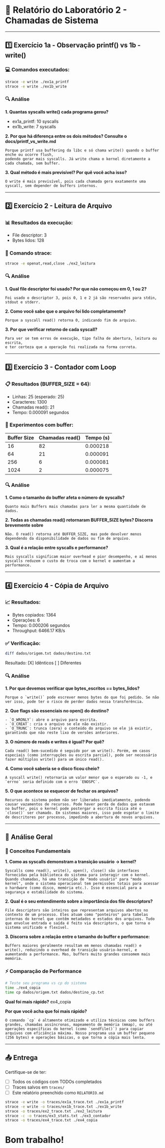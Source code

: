 # 📝 Relatório do Laboratório 2 - Chamadas de Sistema

---

## 1️⃣ Exercício 1a - Observação printf() vs 1b - write()

### 💻 Comandos executados:
```bash
strace -e write ./ex1a_printf
strace -e write ./ex1b_write
```

### 🔍 Análise

**1. Quantas syscalls write() cada programa gerou?**
- ex1a_printf: 10 syscalls
- ex1b_write: 7 syscalls

**2. Por que há diferença entre os dois métodos? Consulte o docs/printf_vs_write.md**

```
Porque printf usa buffering da libc e só chama write() quando o buffer enche ou ocorre flush, 
podendo gerar mais syscalls. Já write chama o kernel diretamente a cada chamada, sem buffer.

```

**3. Qual método é mais previsível? Por quê você acha isso?**

```
O write é mais previsível, pois cada chamada gera exatamente uma syscall, sem depender de buffers internos.

```

---

## 2️⃣ Exercício 2 - Leitura de Arquivo

### 📊 Resultados da execução:
- File descriptor: 3
- Bytes lidos: 128

### 🔧 Comando strace:
```bash
strace -e openat,read,close ./ex2_leitura
```

### 🔍 Análise

**1. Qual file descriptor foi usado? Por que não começou em 0, 1 ou 2?**

```
Foi usado o descriptor 3, pois 0, 1 e 2 já são reservados para stdin, stdout e stderr.
```

**2. Como você sabe que o arquivo foi lido completamente?**

```
Porque a syscall read() retorna 0, indicando fim de arquivo.

```

**3. Por que verificar retorno de cada syscall?**

```
Para ver se tem erros de execução, tipo falha de abertura, leitura ou escrita, 
e ter certeza que a operação foi realizada na forma correta.

```

---

## 3️⃣ Exercício 3 - Contador com Loop

### 📋 Resultados (BUFFER_SIZE = 64):
- Linhas: 25 (esperado: 25)
- Caracteres: 1300
- Chamadas read(): 21
- Tempo: 0.000091 segundos

### 🧪 Experimentos com buffer:

| Buffer Size | Chamadas read() | Tempo (s) |
|-------------|-----------------|-----------|
| 16          |    82       |    0.000218      |
| 64          |    21             |     0.000091      |
| 256         |      6           | 0.000081          |
| 1024        |     2            | 0.000075          |

### 🔍 Análise

**1. Como o tamanho do buffer afeta o número de syscalls?**

```
Quanto mais Buffers mais chamadas para ler a mesma quantidade de dados.
```

**2. Todas as chamadas read() retornaram BUFFER_SIZE bytes? Discorra brevemente sobre**

```
Não. O read() retorna até BUFFER_SIZE, mas pode devolver menos dependendo da disponibilidade de dados ou fim de arquivo.
```

**3. Qual é a relação entre syscalls e performance?**

```
Mais syscalls significam maior overhead e pior desempenho, e aí menos syscalls reduzem o custo de troca com o kernel e aumentam a performance.
```

---

## 4️⃣ Exercício 4 - Cópia de Arquivo

### 📈 Resultados:
- Bytes copiados: 1364
- Operações: 6
- Tempo: 0.000206 segundos
- Throughput: 6466.17 KB/s

### ✅ Verificação:
```bash
diff dados/origem.txt dados/destino.txt
```
Resultado: [X] Idênticos [ ] Diferentes

### 🔍 Análise

**1. Por que devemos verificar que bytes_escritos == bytes_lidos?**

```
Porque o `write()` pode escrever menos bytes do que foi pedido. Se não ver isso, pode ter o risco de perder dados nessa transferência.

```

**2. Que flags são essenciais no open() do destino?**

```
- `O_WRONLY`: abre o arquivo para escrita.
- `O_CREAT`: cria o arquivo se ele não existir.
- `O_TRUNC`: trunca (zera) o conteúdo do arquivo se ele já existir, garantindo que não reste lixo de versões anteriores.

```

**3. O número de reads e writes é igual? Por quê?**

```
Cada read() bem-sucedido é seguido por um write(). Porém, em casos especiais (como interrupções ou escrita parcial), pode ser necessário fazer múltiplos write() para um único read().

```

**4. Como você saberia se o disco ficou cheio?**

```
A syscall write() retornaria um valor menor que o esperado ou -1, e `errno` seria definido com o erro `ENOSPC`.

```

**5. O que acontece se esquecer de fechar os arquivos?**

```
Recursos do sistema podem não ser liberados imediatamente, podendo causar vazamentos de recursos. Pode haver perda de dados que estavam no buffer, pois o kernel pode postergar a escrita física até o `close()` ser chamado. Em sistemas maiores, isso pode esgotar o limite de descritores por processo, impedindo a abertura de novos arquivos.

```

---

## 🎯 Análise Geral

### 📖 Conceitos Fundamentais

**1. Como as syscalls demonstram a transição usuário → kernel?**

```
Syscalls como read(), write(), open(), close() são interfaces fornecidas pela biblioteca do sistema para interagir com o kernel. Quando chamadas, há uma transição de "modo usuário" para "modo kernel", onde o sistema operacional tem permissões totais para acessar o hardware (como disco, memória etc.). Isso é essencial para a segurança e estabilidade do sistema.

```

**2. Qual é o seu entendimento sobre a importância dos file descriptors?**

```
File descriptors são inteiros que representam arquivos abertos no contexto de um processo. Eles atuam como "ponteiros" para tabelas internas do kernel que contêm metadados e estados dos arquivos. Tudo que envolve entrada e saída é feito via descriptors, o que torna o sistema unificado e flexível.
```

**3. Discorra sobre a relação entre o tamanho do buffer e performance:**

```
Buffers maiores geralmente resultam em menos chamadas read() e write(), reduzindo o overhead de transição usuário-kernel, e aumentando a performance. Mas, buffers muito grandes consomem mais memória. 

```

### ⚡ Comparação de Performance

```bash
# Teste seu programa vs cp do sistema
time ./ex4_copia
time cp dados/origem.txt dados/destino_cp.txt
```

**Qual foi mais rápido?** ex4_copia

**Por que você acha que foi mais rápido?**

```
O comando `cp` é altamente otimizado e utiliza técnicas como buffers grandes, chamadas assíncronas, mapeamento de memória (mmap), ou até operações específicas do kernel (como `sendfile()`) para copiar arquivos com eficiência máxima. Nosso programa usa um buffer pequeno (256 bytes) e operações básicas, o que torna a cópia mais lenta.

```

---

## 📤 Entrega
Certifique-se de ter:
- [ ] Todos os códigos com TODOs completados
- [ ] Traces salvos em `traces/`
- [ ] Este relatório preenchido como `RELATORIO.md`

```bash
strace -e write -o traces/ex1a_trace.txt ./ex1a_printf
strace -e write -o traces/ex1b_trace.txt ./ex1b_write
strace -o traces/ex2_trace.txt ./ex2_leitura
strace -c -o traces/ex3_stats.txt ./ex3_contador
strace -o traces/ex4_trace.txt ./ex4_copia
```
# Bom trabalho!
